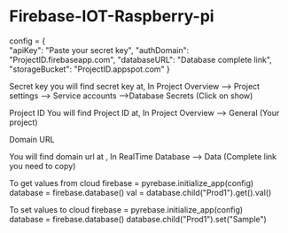# Firebase-IOT-Raspberry-pi

config = {     
  "apiKey": "Paste your secret key",
  "authDomain": "ProjectID.firebaseapp.com",
  "databaseURL": "Database complete link",
  "storageBucket": "ProjectID.appspot.com"
}


Secret key 
you will find secret key at, In Project Overview --> Project settings --> Service accounts -->Database Secrets (Click on show)

Project ID
You will find Project ID at, In Project Overview --> General (Your project) 

Domain URL

You will find domain url at , In RealTime Database --> Data (Complete link you need to copy)

To get values from cloud 
firebase = pyrebase.initialize_app(config)  
database = firebase.database()
val = database.child("Prod1").get().val()

To set values to cloud
firebase = pyrebase.initialize_app(config)  
database = firebase.database()
database.child("Prod1").set("Sample")
